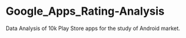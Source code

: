# Google_Apps_Rating-Analysis
 Data Analysis of 10k Play Store apps for the study of Android market.
